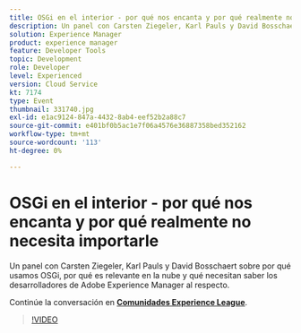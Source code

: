 ```yaml
---
title: OSGi en el interior - por qué nos encanta y por qué realmente no necesita importarle
description: Un panel con Carsten Ziegeler, Karl Pauls y David Bosschaert sobre por qué usamos OSGi, por qué es relevante en la nube y qué necesitan saber los desarrolladores de Adobe Experience Manager al respecto. Esta sesión se entregó como parte del evento de contenido de Adobe Developers Live.
solution: Experience Manager
product: experience manager
feature: Developer Tools
topic: Development
role: Developer
level: Experienced
version: Cloud Service
kt: 7174
type: Event
thumbnail: 331740.jpg
exl-id: e1ac9124-847a-4432-8ab4-eef52b2a88c7
source-git-commit: e401bf0b5ac1e7f06a4576e36887358bed352162
workflow-type: tm+mt
source-wordcount: '113'
ht-degree: 0%

---
```


# OSGi en el interior - por qué nos encanta y por qué realmente no necesita importarle

Un panel con Carsten Ziegeler, Karl Pauls y David Bosschaert sobre por qué usamos OSGi, por qué es relevante en la nube y qué necesitan saber los desarrolladores de Adobe Experience Manager al respecto.

Continúe la conversación en **[Comunidades Experience League](https://adobe.ly/36Yd3v6)**.

>[!VIDEO](https://video.tv.adobe.com/v/331740/?quality=12&learn=on&hidetitle=true)
